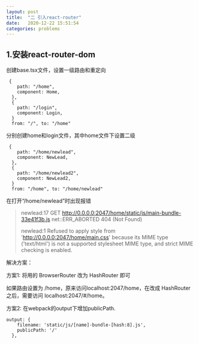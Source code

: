 ```yaml
---
layout: post
title:  "二 引入react-router"
date:   2020-12-22 15:51:54
categories: problems
---
```

## 1.安装react-router-dom
创建base.tsx文件，设置一级路由和重定向

	 {
	    path: "/home",
	    component: Home,
	  },
	  {
	    path: "/login",
	    component: Login,
	  }
	  from: "/", to: "/home"
分别创建home和login文件，其中home文件下设置二级

	 {
	    path: "/home/newlead",
	    component: NewLead,
	  },
	  {
	    path: "/home/newlead2",
	    component: NewLead2,
	  }
	  from: "/home", to: "/home/newlead"
在打开“/home/newlead”时出现报错
> newlead:17 GET http://0.0.0.0:2047/home/static/js/main-bundle-33e41f3b.js net::ERR_ABORTED 404 (Not Found)
> 
> newlead:1 Refused to apply style from 'http://0.0.0.0:2047/home/main.css' because its MIME type ('text/html') is not a supported stylesheet MIME type, and strict MIME checking is enabled.

解决方案：

方案1: 将用的 BrowserRouter 改为 HashRouter 即可

如果路由设置为 /home，原来访问localhost:2047/home，在改成 HashRouter 之后，需要访问 localhost:2047/#/home。
  
方案2: 在webpack的output下增加publicPath.

	output: {
	    filename: 'static/js/[name]-bundle-[hash:8].js',
	    publicPath: '/'
	  },